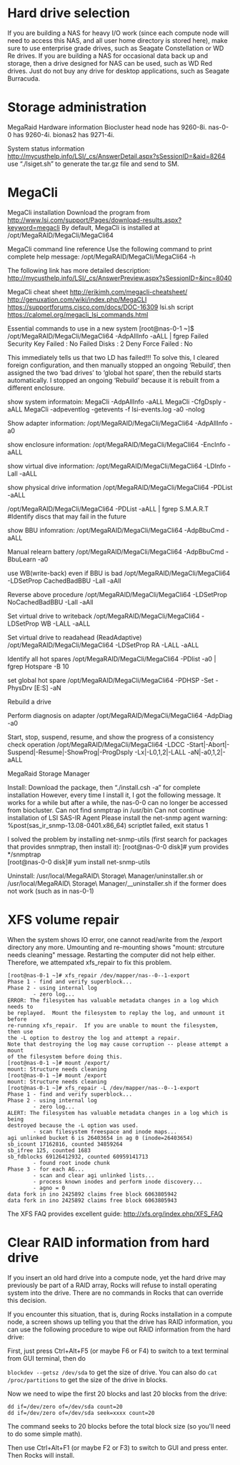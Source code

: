 # Hard drive selection

If you are building a NAS for heavy I/O work (since each compute node will need to access this NAS, and all user home directory is stored here), make sure to use enterprise grade drives, such as Seagate Constellation or WD Re drives. If you are building a NAS for occasional data back up and storage, then a drive designed for NAS can be used, such as WD Red drives. Just do not buy any drive for desktop applications, such as Seagate Burracuda.

# Storage administration

MegaRaid Hardware information
Biocluster head node has 9260-8i. nas-0-0 has 9260-4i. bionas2 has 9271-4i.

System status information
http://mycusthelp.info/LSI/_cs/AnswerDetail.aspx?sSessionID=&aid=8264
use “./lsiget.sh” to generate the tar.gz file and send to SM.

# MegaCli
MegaCli installation
Download the program from http://www.lsi.com/support/Pages/download-results.aspx?keyword=megacli
By default, MegaCli is installed at /opt/MegaRAID/MegaCli/MegaCli64

MegaCli command line reference
Use the following command to print complete help message:
/opt/MegaRAID/MegaCli/MegaCli64 -h

The following link has more detailed description:
http://mycusthelp.info/LSI/_cs/AnswerPreview.aspx?sSessionID=&inc=8040

MegaCli cheat sheet
http://erikimh.com/megacli-cheatsheet/
http://genuxation.com/wiki/index.php/MegaCLI
https://supportforums.cisco.com/docs/DOC-16309
lsi.sh script https://calomel.org/megacli_lsi_commands.html 

Essential commands to use in a new system
[root@nas-0-1 ~]$ /opt/MegaRAID/MegaCli/MegaCli64  -AdpAllInfo -aALL | fgrep Failed
Security Key Failed              : No
  Failed Disks    : 2 
Deny Force Failed                       : No

This immediately tells us that two LD has failed!!!
To solve this, I cleared foreign configuration, and then manually stopped an ongoing ‘Rebuild’, then assigned the two ‘bad drives’ to ‘global hot spare’, then the rebuild starts automatically. I stopped an ongoing ‘Rebuild’ because it is rebuilt from a different enclosure.




show system informatoin:
MegaCli -AdpAllInfo -aALL
MegaCli -CfgDsply -aALL
MegaCli -adpeventlog -getevents -f lsi-events.log -a0 -nolog


Show adapter information:
/opt/MegaRAID/MegaCli/MegaCli64 -AdpAllInfo -a0

show enclosure information:
/opt/MegaRAID/MegaCli/MegaCli64 -EncInfo -aALL

show virtual dive information:
/opt/MegaRAID/MegaCli/MegaCli64 -LDInfo -Lall -aALL

show physical drive information
/opt/MegaRAID/MegaCli/MegaCli64 -PDList -aALL

/opt/MegaRAID/MegaCli/MegaCli64 -PDList -aALL | fgrep S.M.A.R.T
#Identify discs that may fail in the future

show BBU infomration:
/opt/MegaRAID/MegaCli/MegaCli64 -AdpBbuCmd -aALL

Manual relearn battery
/opt/MegaRAID/MegaCli/MegaCli64 -AdpBbuCmd -BbuLearn -a0 

use WB(write-back) even if BBU is bad
/opt/MegaRAID/MegaCli/MegaCli64 -LDSetProp CachedBadBBU -Lall -aAll

Reverse above procedure
/opt/MegaRAID/MegaCli/MegaCli64 -LDSetProp NoCachedBadBBU -Lall -aAll

Set virtual drive to writeback
/opt/MegaRAID/MegaCli/MegaCli64 -LDSetProp WB -LALL -aALL

Set virtual drive to readahead (ReadAdaptive)
/opt/MegaRAID/MegaCli/MegaCli64 -LDSetProp RA -LALL -aALL

Identify all hot spares
/opt/MegaRAID/MegaCli/MegaCli64 -PDlist -a0 | fgrep Hotspare -B 10

set global hot spare
/opt/MegaRAID/MegaCli/MegaCli64 -PDHSP -Set -PhysDrv [E:S] -aN


Rebuild a drive

Perform diagnosis on adapter
/opt/MegaRAID/MegaCli/MegaCli64 -AdpDiag -a0

Start, stop, suspend, resume, and show the progress of a consistency check operation
/opt/MegaRAID/MegaCli/MegaCli64 -LDCC -Start|-Abort|-Suspend|-Resume|-ShowProg|-ProgDsply -Lx|-L0,1,2|-LALL -aN|-a0,1,2|-aALL

MegaRaid Storage Manager

Install: 
Download the package, then “./install.csh -a” for complete installation
However, every time I install it, I got the following message. It works for a while but after a while, the nas-0-0 can no longer be accessed from biocluster.
Can not find snmptrap in /usr/bin
Can not continue installation of LSI SAS-IR Agent
Please install the net-snmp agent
warning: %post(sas_ir_snmp-13.08-0401.x86_64) scriptlet failed, exit status 1


I solved the problem by installing net-snmp-utils (first search for packages that provides snmptrap, then install it):
[root@nas-0-0 disk]# yum provides */snmptrap  
[root@nas-0-0 disk]# yum install net-snmp-utils

Uninstall: 
/usr/local/MegaRAID\ Storage\ Manager/uninstaller.sh
or
/usr/local/MegaRAID\ Storage\ Manager/__uninstaller.sh if the former does not work (such as in nas-0-1)



# XFS volume repair

When the system shows IO error, one cannot read/write from the /export directory any more. Umounting and re-mounting shows "mount: strcuture needs cleaning" message. Restarting the computer did not help either. Therefore, we attempated xfs_repair to fix this problem.

```
[root@nas-0-1 ~]# xfs_repair /dev/mapper/nas--0--1-export
Phase 1 - find and verify superblock...
Phase 2 - using internal log
        - zero log...
ERROR: The filesystem has valuable metadata changes in a log which needs to
be replayed.  Mount the filesystem to replay the log, and unmount it before
re-running xfs_repair.  If you are unable to mount the filesystem, then use
the -L option to destroy the log and attempt a repair.
Note that destroying the log may cause corruption -- please attempt a mount
of the filesystem before doing this.
[root@nas-0-1 ~]# mount /export/
mount: Structure needs cleaning
[root@nas-0-1 ~]# mount /export 
mount: Structure needs cleaning
[root@nas-0-1 ~]# xfs_repair -L /dev/mapper/nas--0--1-export
Phase 1 - find and verify superblock...
Phase 2 - using internal log
        - zero log...
ALERT: The filesystem has valuable metadata changes in a log which is being
destroyed because the -L option was used.
        - scan filesystem freespace and inode maps...
agi unlinked bucket 6 is 26403654 in ag 0 (inode=26403654)
sb_icount 17162816, counted 34859264
sb_ifree 125, counted 1683
sb_fdblocks 69126412932, counted 60959141713
        - found root inode chunk
Phase 3 - for each AG...
        - scan and clear agi unlinked lists...
        - process known inodes and perform inode discovery...
        - agno = 0
data fork in ino 2425892 claims free block 6063805942
data fork in ino 2425892 claims free block 6063805943
```

The XFS FAQ provides excellent guide: http://xfs.org/index.php/XFS_FAQ

# Clear RAID information from hard drive

If you insert an old hard drive into a compute node, yet the hard drive may previously be part of a RAID array, Rocks will refuse to install operating system into the drive. There are no commands in Rocks that can override this decision.

If you encounter this situation, that is, during Rocks installation in a compute node, a screen shows up telling you that the drive has RAID information, you can use the following procedure to wipe out RAID information from the hard drive:

First, just press Ctrl+Alt+F5 (or maybe F6 or F4) to switch to a text terminal from GUI terminal, then do

`blockdev --getsz /dev/sda` to get the size of drive. You can also do `cat /proc/partitions` to get the size of the drive in blocks.

Now we need to wipe the first 20 blocks and last 20 blocks from the drive:

```
dd if=/dev/zero of=/dev/sda count=20
dd if=/dev/zero of=/dev/sda seek=xxxx count=20
```

The command seeks to 20 blocks before the total block size (so you'll need to do some simple math).

Then use Ctrl+Alt+F1 (or maybe F2 or F3) to switch to GUI and press enter. Then Rocks will install.



